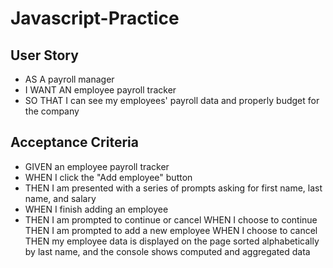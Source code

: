 # Javascript-Practice

## User Story
- AS A payroll manager
- I WANT AN employee payroll tracker
- SO THAT I can see my employees' payroll data and properly budget for the company

## Acceptance Criteria
- GIVEN an employee payroll tracker
- WHEN I click the "Add employee" button
- THEN I am presented with a series of prompts asking for first name, last name, and salary
- WHEN I finish adding an employee
- THEN I am prompted to continue or cancel
WHEN I choose to continue
THEN I am prompted to add a new employee
WHEN I choose to cancel
THEN my employee data is displayed on the page sorted alphabetically by last name, and the console shows computed and aggregated data
